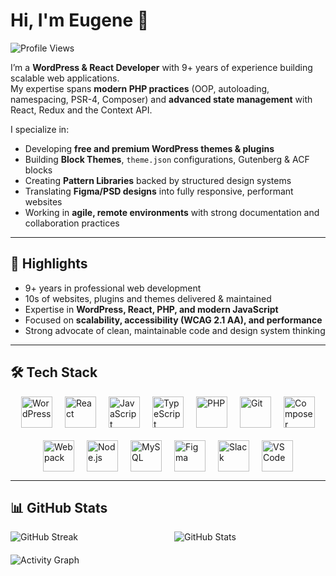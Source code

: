 # Hi, I'm Eugene 👋

![Profile Views](https://komarev.com/ghpvc/?username=EugeneKyale&color=blue&style=flat-square)

I’m a **WordPress & React Developer** with 9+ years of experience building scalable web applications.  
My expertise spans **modern PHP practices** (OOP, autoloading, namespacing, PSR-4, Composer) and **advanced state management** with React, Redux and the Context API.  

I specialize in:  
- Developing **free and premium WordPress themes & plugins**  
- Building **Block Themes**, `theme.json` configurations, Gutenberg & ACF blocks  
- Creating **Pattern Libraries** backed by structured design systems  
- Translating **Figma/PSD designs** into fully responsive, performant websites  
- Working in **agile, remote environments** with strong documentation and collaboration practices  

---

## 🚀 Highlights
- 9+ years in professional web development  
- 10s of websites, plugins and themes delivered & maintained  
- Expertise in **WordPress, React, PHP, and modern JavaScript**  
- Focused on **scalability, accessibility (WCAG 2.1 AA), and performance**  
- Strong advocate of clean, maintainable code and design system thinking  

---

## 🛠️ Tech Stack  

<section style="display: flex; align-items: center; justify-content: center; gap: 20px; flex-wrap: wrap;">
  <!-- Languages -->
  <img src="https://cdn.jsdelivr.net/gh/devicons/devicon/icons/wordpress/wordpress-original.svg" alt="WordPress" width="50" height="50"/>
  <img src="https://cdn.jsdelivr.net/gh/devicons/devicon/icons/react/react-original.svg" alt="React" width="50" height="50"/>
  <img src="https://cdn.jsdelivr.net/gh/devicons/devicon/icons/javascript/javascript-original.svg" alt="JavaScript" width="50" height="50"/>
  <img src="https://cdn.jsdelivr.net/gh/devicons/devicon/icons/typescript/typescript-original.svg" alt="TypeScript" width="50" height="50"/>
  <img src="https://cdn.jsdelivr.net/gh/devicons/devicon/icons/php/php-original.svg" alt="PHP" width="50" height="50"/>
  <img src="https://cdn.jsdelivr.net/gh/devicons/devicon/icons/git/git-original.svg" alt="Git" width="50" height="50"/>
  <img src="https://cdn.jsdelivr.net/gh/devicons/devicon/icons/composer/composer-original.svg" alt="Composer" width="50" height="50"/>
  <img src="https://cdn.jsdelivr.net/gh/devicons/devicon/icons/webpack/webpack-original.svg" alt="Webpack" width="50" height="50"/>
  <img src="https://cdn.jsdelivr.net/gh/devicons/devicon/icons/nodejs/nodejs-original.svg" alt="Node.js" width="50" height="50"/>
  <img src="https://cdn.jsdelivr.net/gh/devicons/devicon/icons/mysql/mysql-original.svg" alt="MySQL" width="50" height="50"/>
    <img src="https://cdn.jsdelivr.net/gh/devicons/devicon/icons/figma/figma-original.svg" alt="Figma" width="50" height="50"/>
  <img src="https://cdn.jsdelivr.net/gh/devicons/devicon/icons/slack/slack-original.svg" alt="Slack" width="50" height="50"/>
  <img src="https://cdn.jsdelivr.net/gh/devicons/devicon/icons/vscode/vscode-original.svg" alt="VS Code" width="50" height="50"/>
</section>

---

## 📊 GitHub Stats  

<section style="display: flex; gap: 20px; flex-wrap: wrap;">
  <img style="flex: 1" src="https://github-readme-streak-stats.herokuapp.com/?user=EugeneKyale&theme=default" alt="GitHub Streak"/>
    <img style="flex: 1" src="https://github-readme-stats.vercel.app/api?username=EugeneKyale&show_icons=true&count_private=true&include_all_commits=true&hide_border=true" alt="GitHub Stats"/>
</section>


<section style="margin-top: 20px">
  <img src="https://github-readme-activity-graph.vercel.app/graph?username=EugeneKyale&theme=github" alt="Activity Graph"/>
</section>
